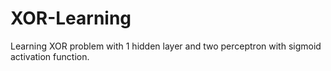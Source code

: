 # XOR-Learning
Learning XOR problem with 1 hidden layer and two perceptron with sigmoid activation function.
